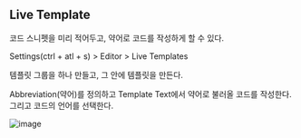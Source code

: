 ## Live Template
  
코드 스니펫을 미리 적어두고, 약어로 코드를 작성하게 할 수 있다.

Settings(ctrl + atl + s) > Editor > Live Templates

템플릿 그룹을 하나 만들고, 그 안에 템플릿을 만든다.

Abbreviation(약어)를 정의하고 Template Text에서 약어로 불러올 코드를 작성한다.
그리고 코드의 언어를 선택한다.

![image](https://github.com/user-attachments/assets/49431c4f-90c4-4247-8e4d-f43464b8e388)
